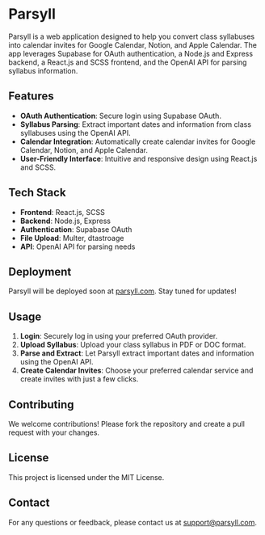# Parsyll

Parsyll is a web application designed to help you convert class syllabuses into calendar invites for Google Calendar, Notion, and Apple Calendar. The app leverages Supabase for OAuth authentication, a Node.js and Express backend, a React.js and SCSS frontend, and the OpenAI API for parsing syllabus information.

## Features

- **OAuth Authentication**: Secure login using Supabase OAuth.
- **Syllabus Parsing**: Extract important dates and information from class syllabuses using the OpenAI API.
- **Calendar Integration**: Automatically create calendar invites for Google Calendar, Notion, and Apple Calendar.
- **User-Friendly Interface**: Intuitive and responsive design using React.js and SCSS.

## Tech Stack

- **Frontend**: React.js, SCSS
- **Backend**: Node.js, Express
- **Authentication**: Supabase OAuth
- **File Upload**: Multer, dtastroage
- **API**: OpenAI API for parsing needs

## Deployment

Parsyll will be deployed soon at [parsyll.com](http://parsyll.com). Stay tuned for updates!

## Usage

1. **Login**: Securely log in using your preferred OAuth provider.
2. **Upload Syllabus**: Upload your class syllabus in PDF or DOC format.
3. **Parse and Extract**: Let Parsyll extract important dates and information using the OpenAI API.
4. **Create Calendar Invites**: Choose your preferred calendar service and create invites with just a few clicks.

## Contributing

We welcome contributions! Please fork the repository and create a pull request with your changes.

## License

This project is licensed under the MIT License.

## Contact

For any questions or feedback, please contact us at support@parsyll.com.

